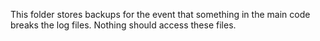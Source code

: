 This folder stores backups for the event that something in the main code breaks
the log files. Nothing should access these files.
